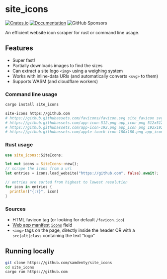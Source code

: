 # site_icons

[![Crates.io](https://img.shields.io/crates/v/site_icons.svg)](https://crates.io/crates/site_icons)
[![Documentation](https://docs.rs/site_icons/badge.svg)](https://docs.rs/site_icons/)
![GitHub Sponsors](https://img.shields.io/github/sponsors/samdenty?style=social)

An efficient website icon scraper for rust or command line usage.

## Features

- Super fast!
- Partially downloads images to find the sizes
- Can extract a site logo `<img>` using a weighing system
- Works with inline-data URIs (and automatically converts `<svg>` to them)
- Supports WASM (and cloudflare workers)

### Command line usage

```bash
cargo install site_icons

site-icons https://github.com
# https://github.githubassets.com/favicons/favicon.svg site_favicon svg
# https://github.githubassets.com/app-icon-512.png app_icon png 512x512
# https://github.githubassets.com/app-icon-192.png app_icon png 192x192
# https://github.githubassets.com/apple-touch-icon-180x180.png app_icon png 180x180
```

### Rust usage

```rust
use site_icons::SiteIcons;

let mut icons = SiteIcons::new();
// scrape the icons from a url
let entries = icons.load_website("https://github.com", false).await?;

// entries are sorted from highest to lowest resolution
for icon in entries {
  println!("{:?}", icon)
}
```

### Sources

- HTML favicon tag (or looking for default `/favicon.ico`)
- [Web app manifest](https://developer.mozilla.org/en-US/docs/Web/Manifest) [`icons`](https://developer.mozilla.org/en-US/docs/Web/Manifest/icons) field
- `<img>` tags on the page, directly inside the header OR with a `src|alt|class` containing the text "logo"

## Running locally

```bash
git clone https://github.com/samdenty/site_icons
cd site_icons
cargo run https://github.com
```
